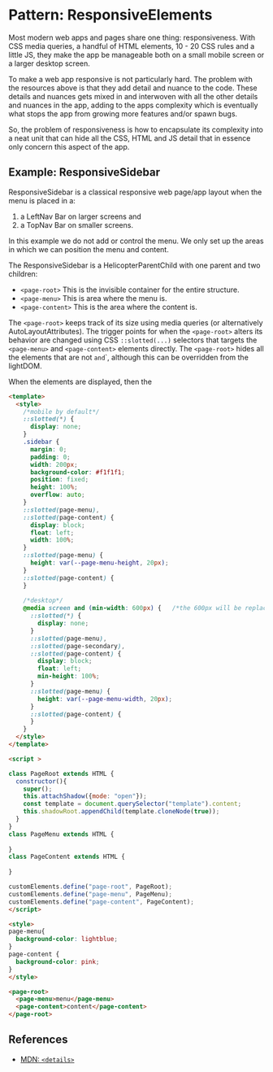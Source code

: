 # Pattern: ResponsiveElements

Most modern web apps and pages share one thing: responsiveness. 
With CSS media queries, a handful of HTML elements, 10 - 20 CSS rules and a little JS,
they make the app be manageable both on a small mobile screen or a larger desktop screen.

To make a web app responsive is not particularly hard. The problem with the resources above is that
they add detail and nuance to the code. These details and nuances gets mixed in and interwoven with
all the other details and nuances in the app, adding to the apps complexity which is eventually what
stops the app from growing more features and/or spawn bugs.

So, the problem of responsiveness is how to encapsulate its complexity into a neat unit that can
hide all the CSS, HTML and JS detail that in essence only concern this aspect of the app.

## Example: ResponsiveSidebar

ResponsiveSidebar is a classical responsive web page/app layout when the menu is placed in a:
 1. a LeftNav Bar on larger screens and 
 2. a TopNav Bar on smaller screens.

In this example we do not add or control the menu. We only set up the areas in which we can 
position the menu and content.

The ResponsiveSidebar is a HelicopterParentChild with one parent and two children:
 
 * `<page-root>` This is the invisible container for the entire structure.
 * `<page-menu>` This is area where the menu is.
 * `<page-content>` This is the area where the content is.
 
The `<page-root>` keeps track of its size using media queries (or alternatively AutoLayoutAttributes).
The trigger points for when the `<page-root>` alters its behavior are changed using CSS `::slotted(...)`
selectors that targets the `<page-menu>` and `<page-content>` elements directly.
The `<page-root>` hides all the elements that are not <page-menu>` and `<page-content>`, although
this can be overridden from the lightDOM.

When the elements are displayed, then the 

```html
<template>
  <style>
    /*mobile by default*/
    ::slotted(*) {
      display: none;
    }
    .sidebar {
      margin: 0;
      padding: 0;
      width: 200px;
      background-color: #f1f1f1;
      position: fixed;
      height: 100%;
      overflow: auto;
    }
    ::slotted(page-menu),
    ::slotted(page-content) {
      display: block;
      float: left;
      width: 100%;
    }
    ::slotted(page-menu) {
      height: var(--page-menu-height, 20px);
    }
    ::slotted(page-content) {
    }
    
    /*desktop*/
    @media screen and (min-width: 600px) {   /*the 600px will be replaced by another number when an attribute change*/
      ::slotted(*) {
        display: none;
      }
      ::slotted(page-menu),
      ::slotted(page-secondary),
      ::slotted(page-content) {
        display: block;
        float: left;
        min-height: 100%;
      }
      ::slotted(page-menu) {
        height: var(--page-menu-width, 20px);
      }
      ::slotted(page-content) {
      }
    } 
  </style>
</template>

<script >

class PageRoot extends HTML {
  constructor(){
    super();
    this.attachShadow({mode: "open"});
    const template = document.querySelector("template").content;
    this.shadowRoot.appendChild(template.cloneNode(true));
  }
}
class PageMenu extends HTML {
  
}
class PageContent extends HTML {
  
}

customElements.define("page-root", PageRoot);
customElements.define("page-menu", PageMenu);
customElements.define("page-content", PageContent);
</script>

<style>
page-menu{
  background-color: lightblue;
}
page-content {
  background-color: pink;
}
</style>

<page-root>
  <page-menu>menu</page-menu>
  <page-content>content</page-content>
</page-root>
```


## References

 * [MDN: `<details>`](https://developer.mozilla.org/en-US/docs/Web/HTML/Element/details)
